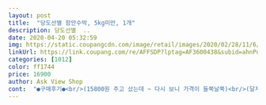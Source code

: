 ```yaml
---
layout: post 
title:  "당도선별 함안수박, 5kg미만, 1개" 
description: 당도선별  ..
date: 2020-04-20 05:32:59 
img: https://static.coupangcdn.com/image/retail/images/2020/02/28/11/6/a296a0ad-77df-4f93-97f2-1f9d5a539759.jpg 
linkUrl: https://link.coupang.com/re/AFFSDP?lptag=AF3600438&subid=ahnPublicAsk&pageKey=1301670514&itemId=2315521824&vendorItemId=70312250638&traceid=V0-113-146188ba5abaac68 
categories: [1012] 
color: ff1744 
price: 16900 
author: Ask View Shop 
cont:  "●구매후기●<br/>(15800원 주고 샀는데 ~ 다시 보니 가격이 들쭉날쭉)<br/>(달지않음 과일을 안먹는 우리딸)<br/>(비싸도 맛없으면~버리게 될까봐ㅠ)<br/>5월에 먹는 수박인것을 감안할땐 신선하고 맛도 괜찮은 수박입니다.<br/><br/>♡가격:17900원<br/>♡무게:5kg미만주문<br/>겉을 깨끗하게 닦고 반을 잘라보니<br/>겨울이라서 안먹었었는데 최근에 할머니집가서 수박맛을 보더니<br/>과일하면 정말 맛있다는 동네장에서 사다 먹었었는데,<br/>근데 썰면서 한입먹어보니 보이는거랑 다르게 달콤하네요???<br/>날씨가 더워지고 있어요 한낮엔 땀도나고.<br/>.<br/>해서<br/>냉장고 여유공간 고려하여,항상 작은 사이즈 or수박 반통을 사는데,<br/>너무너무너무 맛있어요♡후기를 안쓸수가 없네요ㅎㅎ<br/>달콤하고 과즙이 풍부한게 맛있네요<br/>당도선별이라고 상품명이 표기 되어있던데 맞나봄<br/>딱~좋아요<br/>딸아이가 수박을 좋아해요<br/>마트에 가보니 5키로 정도 되어보이는데 21000원~ 23000 하길래<br/>못본척하고 요즘 수박이 안판다고 거짓말을 했는데<br/>무거운 수박을 이렇게 편하게 먹다니~쿠팡맨♡넘 고마와요~<br/>받자마자 바로 잘라 먹느라 냉장고에 넣지 않았어도<br/>받자마자... <br/> 시원한 물로 깨끗이 씻어 모두 네모난 조각으로 먹기좋게 잘라 큰 유리통에 넣고 먹기시작했어요.<br/><br/>벌써 수박이 나왔네요<br/>복불복이란 후기보고,고민고민하다가 주문!<br/>상품평도 극과극이지만 혹시나하고 주문해봤어요<br/>색깔도 이뿌고~씨도 많지않고 적당~<br/>수박꼬다리가 싱싱하지 않은 것 같아 잠깐 걱정되었지만,<br/>수박두드리는 소리가 청량청량~두둥두둥~기대되었어요♡<br/>수박이 빨갛게 익어있을줄알았는데 조금 허옇다?해야하나? 덜익었나?<br/>실재로 재어보니~4.<br/>7kg!!!<br/>아 대 실패다  싶더라고요 비싼수박 다 버리게 생겼네<br/>아래위로 완충제를 꼼꼼하게 넣어 안전하게 배송되었어요!<br/>아삭아삭~단단하고 싱싱하고 시원달콤<br/>아이스크림만 먹으려는 아이를 위해 다양한 과일을 구입해 보려고 검색하는데... <br/><br/>아주 만족할 만큼 달지는 않지만<br/>앞으로도 종종 수박이 생각날 때 구매할께요.<br/><br/>여튼 마트보다 가격도 저렴하고 당도도 충분한 이 상품<br/>오늘 수박이 더 맛있네요^^가격도 착하고♡<br/>이번 수박 4.<br/>7kg에 17900원~완전 득템한 거 같아요♡<br/>이불속에 편안히 누워서 주문한 이 무겁고 큰 수박이 밤사이 새벽배송으로 집앞에 똭 ! 게다가 수박박스는 왜이렇게 예쁜가요! 배송중 흔들리지 말라고 수박에 딱 맞는 맞춤형 박스가 제작되었에요 쿠팡은 역시 감동입니다^^<br/>저녁에 주문해도 새벽에 문앞까지~<br/>저희 가족은 모두 수박 킬러거든요<br/>조금더 저렴하게 있네요.<br/><br/>지금까지 동네장에서 6kg 수박 반통에 15000원에 사다 먹었었는데,<br/>집어던져도 안깨질꺼 같아요 겉에는 취급주의 스티커도 붙어있고요<br/>쪼개는 소리가~~싱싱~싱싱~껍질두께도 적당하고~<br/>최근 계속 수박이 먹고 싶다하네요.<br/><br/>추천합니다.<br/> 재구매의사 있슴다.<br/><br/>쿠팡후레쉬 혹시나 검색해보니<br/>포장이 어마무시하게 되어있네요<br/>향기가 시원달콤~<br/>환경을 이렇게 오염시켜도 되나할 정도로 어마어마한 포장이 되어있어요<br/>" 
---
```

